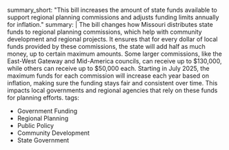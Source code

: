 summary_short: "This bill increases the amount of state funds available to support regional planning commissions and adjusts funding limits annually for inflation."
summary: |
  The bill changes how Missouri distributes state funds to regional planning commissions, which help with community development and regional projects. It ensures that for every dollar of local funds provided by these commissions, the state will add half as much money, up to certain maximum amounts. Some larger commissions, like the East-West Gateway and Mid-America councils, can receive up to $130,000, while others can receive up to $50,000 each. Starting in July 2025, the maximum funds for each commission will increase each year based on inflation, making sure the funding stays fair and consistent over time. This impacts local governments and regional agencies that rely on these funds for planning efforts.
tags:
  - Government Funding
  - Regional Planning
  - Public Policy
  - Community Development
  - State Government
